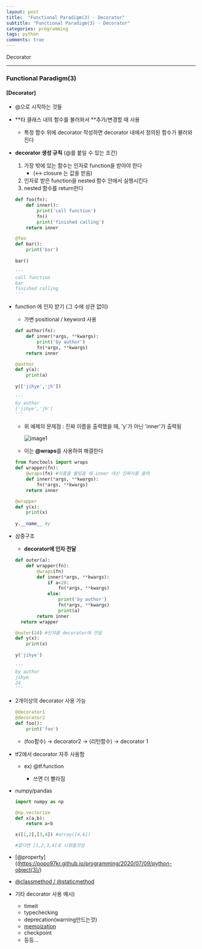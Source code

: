 ```yaml
---
layout: post
title:  "Functional Paradigm(3) - Decorator"
subtitle: "Functional Paradigm(3) - Decorator"
categories: programming
tags: python
comments: true
---
```


Decorator

---

### Functional Paradigm(3)

#### [Decorator]

- @으로 시작하는 것들

- **타 클래스 내의 함수를 불러와서 **추가/변경할 때 사용

  - 특정 함수 위에 decorator 작성하면 decorator 내에서 정의된 함수가 불러와진다

- **decorator 생성 규칙** (@를 붙일 수 있는 조건)

  1. 가장 밖에 있는 함수는 인자로 function을 받아야 한다
     - (<-> closure 는 값을 받음)
  2. 인자로 받은 function을 nested 함수 안에서 실행시킨다
  3. nested 함수를 return한다

  ~~~python
  def foo(fn):
      def inner():
          print('call function')
          fn()
          print('finished calling')
      return inner
  
  @foo
  def bar():
      print('bar')
      
  bar() 
  
  '''
  call function
  bar
  finished calling
  '''
  ~~~

  

- function 에 인자 받기 (그 수에 상관 없이)

  - 가변 positional / keyword 사용

  ~~~python
  def author(fn):
      def inner(*args, **kwargs):
          print('by author')
          fn(*args, **kwargs)
      return inner
  
  @author
  def y(a):
      print(a)
      
  y(['jihye','jh'])
  
  '''
  by author
  ['jihye','jh']
  '''
  ~~~

  - 위 예제의 문제점 : 진짜 이름을 출력했을 때, 'y'가 아닌 'inner'가 출력됨

    ![image1](https://github.com/popo97kr/popo97kr.github.io/blob/master/assets/img/functional1.jpg?raw=true)

  - 이는 **@wraps**를 사용하여 해결한다

  ~~~python
  from functools import wraps
  def wrapper(fn):
      @wraps(fn) #이름을 불렀을 때 inner 대신 진짜이름 출력
      def inner(*args, **kwargs):
          fn(*args, **kwargs)
      return inner
  
  @wrapper
  def y(x):
      print(x)
      
  y.__name__ #y
  ~~~

  

- 삼중구조

  - **decorator에 인자 전달**

  ~~~python
  def outer(a):
      def wrapper(fn):
          @wraps(fn)
          def inner(*args, **kwargs):
              if a<20:
                  fn(*args, **kwargs)
              else:
                  print('by author')
                  fn(*args, **kwargs)
                  print(a)
          return inner
  	return wrapper
  
  @outer(24) #인자를 decorator에 전달
  def y(x):
      print(x)
      
  y('jihye')
  
  '''
  by author
  jihye
  24
  '''
  ~~~

  

- 2개이상의 decorator 사용 가능

  ~~~python
  @decorator1
  @decorator2 
  def foo():
      print('foo')
  ~~~

  - (foo함수) -> decorator2 -> (리턴함수) -> decorator 1



- tf2에서 decorator 자주 사용함

  - ex) @tf.function

    - 쓰면 더 빨라짐

      

- numpy/pandas

  ~~~python
  import numpy as np
  
  @np.vectorize
  def x(a,b):
      return a+b
  
  x([1,2],[3,4]) #array([4,6])
  
  #없다면 [1,2,3,4]로 나왔을것임
  ~~~

  

- [@property]((https://popo97kr.github.io/programming/2020/07/09/python-object(3)/)

- [@classmethod / @staticmethod](https://popo97kr.github.io/programming/2020/07/09/python-object(2)/)



- 기타 decorator 사용 예시)
  - timeit
  - typechecking
  - deprecation(warning만드는것)
  - [memoization](https://popo97kr.github.io)
  - checkpoint
  - 등등...

